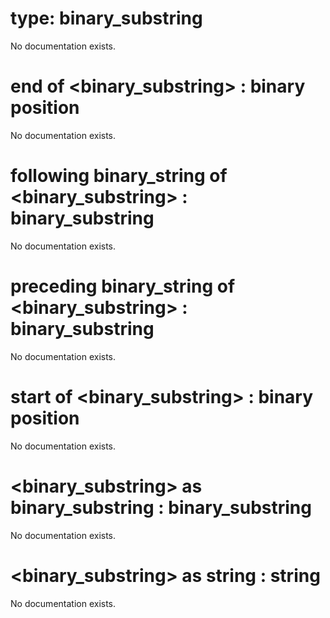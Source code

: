 # type: binary_substring

No documentation exists.

# end of &lt;binary_substring&gt; : binary position

No documentation exists.

# following binary_string of &lt;binary_substring&gt; : binary_substring

No documentation exists.

# preceding binary_string of &lt;binary_substring&gt; : binary_substring

No documentation exists.

# start of &lt;binary_substring&gt; : binary position

No documentation exists.

# &lt;binary_substring&gt; as binary_substring : binary_substring

No documentation exists.

# &lt;binary_substring&gt; as string : string

No documentation exists.
